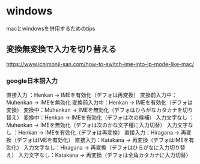# windows

macとwindowsを併用するためのtips

## 変換無変換で入力を切り替える

<https://www.ichimonji-san.com/how-to-switch-ime-into-jp-mode-like-mac/>

### google日本語入力

直接入力 ：Henkan → IMEを有効化（デフォは再変換）
変換前入力中：Muhenkan → IMEを無効化
変換前入力中：Henkan → IMEを有効化（デフォは変換）
変換中：Muhenkan → IMEを無効化（デフォはひらがなカタカナを切り替え）
変換中：Henkan → IMEを有効化（デフォは次の候補）
入力文字なし ：Muhenkan → IMEを無効化（デフォは次のかな文字種に入力切替）
入力文字なし ：Henkan → IMEを有効化（デフォは再変換）
直接入力：Hiragana → 再変換（デフォはIMEを有効化）
直接入力：Katakana → 再変換（デフォはIMEを有効化）
入力文字なし：Hiragana → 再変換（デフォはひらがなに入力切り替え）
入力文字なし：Katakana → 再変換（デフォは全角カタカナに入力切替）
